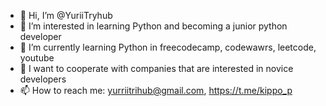 - 👋 Hi, I’m @YuriiTryhub
- 👀 I’m interested in learning Python and becoming a junior python developer
- 🌱 I’m currently learning Python in freecodecamp, codewawrs, leetcode, youtube
- 💞️ I want to cooperate with companies that are interested in novice developers
- 📫 How to reach me: 
      yurriitrihub@gmail.com,
      https://t.me/kippo_p

<!---
YuriiTryhub/YuriiTryhub is a ✨ special ✨ repository because its `README.md` (this file) appears on your GitHub profile.
You can click the Preview link to take a look at your changes.
--->
